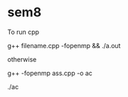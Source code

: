# sem8
To run cpp

g++ filename.cpp -fopenmp && ./a.out

otherwise

g++ -fopenmp ass.cpp -o ac

./ac
